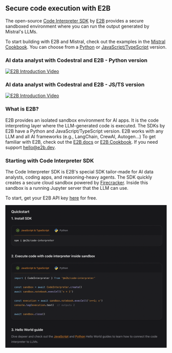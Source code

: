 ## Secure code execution with E2B

The open-source [Code Interpreter SDK](https://github.com/e2b-dev/code-interpreter) by [E2B](https://e2b.dev/docs) provides a secure sandboxed environment where you can run the output generated by Mistral's LLMs. 


To start building with E2B and Mistral, check out the examples in the [Mistral Cookbook](https://github.com/mistralai/cookbook). You can choose from a [Python](LINK_HERE) or [JavaScript/TypeScript](LINK_HERE) version.

### AI data analyst with Codestral and E2B - Python version
[![E2B Introduction Video](http://img.youtube.com/vi/kDwGBmAaSJU/0.jpg)](https://www.youtube.com/watch?v=kDwGBmAaSJU)

### AI data analyst with Codestral and E2B - JS/TS version

[![E2B Introduction Video](http://img.youtube.com/vi/O3mfKvwDfY0/0.jpg)](http://www.youtube.com/watch?v=O3mfKvwDfY0)

### What is E2B?

E2B provides an isolated sandbox environment for AI apps. It is the code interpreting layer where the LLM-generated code is executed. The SDKs by E2B have a Python and JavaScript/TypeScript version. E2B works with any LLM and all AI frameworks (e.g., LangChain, CrewAI, Autogen...)
To get familiar with E2B, check out the [E2B docs](https://e2b.dev/docs) or [E2B Cookbook](https://github.com/e2b-dev/e2b-cookbook). If you need support [hello@e2b.dev](mailto:hello@e2b.dev).


### Starting with Code Interpreter SDK
The Code Interpreter SDK is E2B's special SDK tailor-made for AI data analysts, coding apps, and reasoning-heavy agents. The SDK quickly creates a secure cloud sandbox powered by [Firecracker](https://github.com/firecracker-microvm/firecracker). Inside this sandbox is a running Jupyter server that the LLM can use.

To start, get your E2B API key [here](https://e2b.dev/docs/getting-started/api-key) for free. 


[![Example Image](image.png)](https://e2b.dev/docs)
